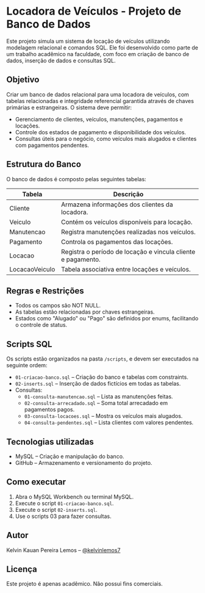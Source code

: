 # Locadora de Veículos - Projeto de Banco de Dados

Este projeto simula um sistema de locação de veículos utilizando modelagem relacional e comandos SQL. Ele foi desenvolvido como parte de um trabalho acadêmico na faculdade, com foco em criação de banco de dados, inserção de dados e consultas SQL.

## Objetivo

Criar um banco de dados relacional para uma locadora de veículos, com tabelas relacionadas e integridade referencial garantida através de chaves primárias e estrangeiras. O sistema deve permitir:

- Gerenciamento de clientes, veículos, manutenções, pagamentos e locações.
- Controle dos estados de pagamento e disponibilidade dos veículos.
- Consultas úteis para o negócio, como veículos mais alugados e clientes com pagamentos pendentes.

## Estrutura do Banco

O banco de dados é composto pelas seguintes tabelas:

| Tabela        | Descrição                                    |
|---------------|----------------------------------------------|
| Cliente       | Armazena informações dos clientes da locadora. |
| Veiculo       | Contém os veículos disponíveis para locação.   |
| Manutencao    | Registra manutenções realizadas nos veículos.  |
| Pagamento     | Controla os pagamentos das locações.           |
| Locacao       | Registra o período de locação e vincula cliente e pagamento. |
| LocacaoVeiculo| Tabela associativa entre locações e veículos.  |

## Regras e Restrições

- Todos os campos são NOT NULL.
- As tabelas estão relacionadas por chaves estrangeiras.
- Estados como "Alugado" ou "Pago" são definidos por enums, facilitando o controle de status.

## Scripts SQL

Os scripts estão organizados na pasta `/scripts`, e devem ser executados na seguinte ordem:

- `01-criacao-banco.sql` – Criação do banco e tabelas com constraints.
- `02-inserts.sql` – Inserção de dados fictícios em todas as tabelas.
- Consultas:
  - `01-consulta-manutencao.sql` – Lista as manutenções feitas.
  - `02-consulta-arrecadado.sql` – Soma total arrecadado em pagamentos pagos.
  - `03-consulta-locacoes.sql` – Mostra os veículos mais alugados.
  - `04-consulta-pendentes.sql` – Lista clientes com valores pendentes.

## Tecnologias utilizadas

- MySQL – Criação e manipulação do banco.
- GitHub – Armazenamento e versionamento do projeto.

## Como executar

1. Abra o MySQL Workbench ou terminal MySQL.
2. Execute o script `01-criacao-banco.sql`.
3. Execute o script `02-inserts.sql`.
4. Use o scripts 03 para fazer consultas.

## Autor

Kelvin Kauan Pereira Lemos – [@kelvinlemos7](https://github.com/kelvinlemos7)

## Licença

Este projeto é apenas acadêmico. Não possui fins comerciais.
